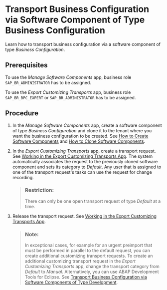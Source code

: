 <!-- loio03a36110d86e4e4c8188e04be76ef02f -->

# Transport Business Configuration via Software Component of Type Business Configuration

Learn how to transport business configuration via a software component of type *Business Configuration*.



<a name="loio03a36110d86e4e4c8188e04be76ef02f__prereq_z3g_5fw_wsb"/>

## Prerequisites

To use the *Manage Software Components* app, business role `SAP_BR_ADMINISTRATOR` has to be assigned.

To use the *Export Customizing Transports* app, business role `SAP_BR_BPC_EXPERT` or `SAP_BR_ADMINISTRATOR` has to be assigned.



## Procedure

1.  In the *Manage Software Components* app, create a software component of type *Business Configuration* and clone it to the tenant where you want the business configuration to be created. See [How to Create Software Components](../50-administration-and-ops/how-to-create-software-components-67e2f2e.md) and [How to Clone Software Components](../50-administration-and-ops/how-to-clone-software-components-18564c5.md).

2.  In the *Export Customizing Transports* app, create a transport request. See [Working in the Export Customizing Transports App](../50-administration-and-ops/working-in-the-export-customizing-transports-app-cc16fd0.md). The system automatically associates the request to the previously cloned software component and sets its category to *Default*. Any user that is assigned to one of the transport request's tasks can use the request for change recording.

    > ### Restriction:  
    > There can only be one open transport request of type *Default* at a time.

3.  Release the transport request. See [Working in the Export Customizing Transports App](../50-administration-and-ops/working-in-the-export-customizing-transports-app-cc16fd0.md).

    > ### Note:  
    > In exceptional cases, for example for an urgent preimport that must be performed in parallel to the default request, you can create additional customizing transport requests. To create an additional customizing transport request in the *Export Customizing Transports* app, change the transport category from *Default* to *Manual*. Alternatively, you can use ABAP Development Tools for Eclipse. See [Transport Business Configuration via Software Components of Type Development](transport-business-configuration-via-software-components-of-type-development-d801854.md).



